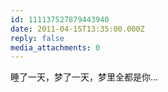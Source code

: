 ```yaml
---
id: 111137527879443940
date: 2011-04-15T13:35:00.000Z
reply: false
media_attachments: 0
---
```


睡了一天，梦了一天，梦里全都是你… ​​​​

